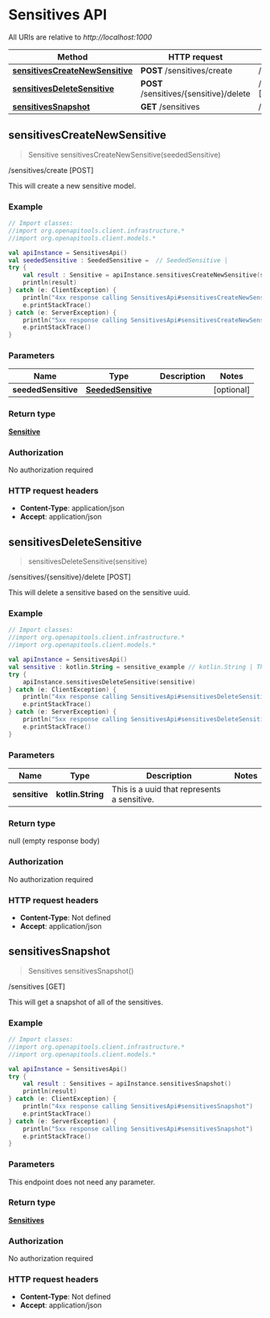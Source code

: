 # Sensitives API

All URIs are relative to *http://localhost:1000*

Method | HTTP request | Description
------------- | ------------- | -------------
[**sensitivesCreateNewSensitive**](SensitivesApi.md#sensitivescreatenewsensitive) | **POST** /sensitives/create | /sensitives/create [POST]
[**sensitivesDeleteSensitive**](SensitivesApi.md#sensitivesdeletesensitive) | **POST** /sensitives/\{sensitive\}/delete | /sensitives/\{sensitive\}/delete [POST]
[**sensitivesSnapshot**](SensitivesApi.md#sensitivessnapshot) | **GET** /sensitives | /sensitives [GET]


<a id="sensitivesCreateNewSensitive"></a>
## **sensitivesCreateNewSensitive**
> Sensitive sensitivesCreateNewSensitive(seededSensitive)

/sensitives/create [POST]

This will create a new sensitive model.

### Example
```kotlin
// Import classes:
//import org.openapitools.client.infrastructure.*
//import org.openapitools.client.models.*

val apiInstance = SensitivesApi()
val seededSensitive : SeededSensitive =  // SeededSensitive | 
try {
    val result : Sensitive = apiInstance.sensitivesCreateNewSensitive(seededSensitive)
    println(result)
} catch (e: ClientException) {
    println("4xx response calling SensitivesApi#sensitivesCreateNewSensitive")
    e.printStackTrace()
} catch (e: ServerException) {
    println("5xx response calling SensitivesApi#sensitivesCreateNewSensitive")
    e.printStackTrace()
}
```

### Parameters

Name | Type | Description  | Notes
------------- | ------------- | ------------- | -------------
 **seededSensitive** | [**SeededSensitive**](SeededSensitive.md)|  | [optional]

### Return type

[**Sensitive**](Sensitive.md)

### Authorization

No authorization required

### HTTP request headers

 - **Content-Type**: application/json
 - **Accept**: application/json

<a id="sensitivesDeleteSensitive"></a>
## **sensitivesDeleteSensitive**
> sensitivesDeleteSensitive(sensitive)

/sensitives/\{sensitive\}/delete [POST]

This will delete a sensitive based on the sensitive uuid.

### Example
```kotlin
// Import classes:
//import org.openapitools.client.infrastructure.*
//import org.openapitools.client.models.*

val apiInstance = SensitivesApi()
val sensitive : kotlin.String = sensitive_example // kotlin.String | This is a uuid that represents a sensitive.
try {
    apiInstance.sensitivesDeleteSensitive(sensitive)
} catch (e: ClientException) {
    println("4xx response calling SensitivesApi#sensitivesDeleteSensitive")
    e.printStackTrace()
} catch (e: ServerException) {
    println("5xx response calling SensitivesApi#sensitivesDeleteSensitive")
    e.printStackTrace()
}
```

### Parameters

Name | Type | Description  | Notes
------------- | ------------- | ------------- | -------------
 **sensitive** | **kotlin.String**| This is a uuid that represents a sensitive. |

### Return type

null (empty response body)

### Authorization

No authorization required

### HTTP request headers

 - **Content-Type**: Not defined
 - **Accept**: application/json

<a id="sensitivesSnapshot"></a>
## **sensitivesSnapshot**
> Sensitives sensitivesSnapshot()

/sensitives [GET]

This will get a snapshot of all of the sensitives.

### Example
```kotlin
// Import classes:
//import org.openapitools.client.infrastructure.*
//import org.openapitools.client.models.*

val apiInstance = SensitivesApi()
try {
    val result : Sensitives = apiInstance.sensitivesSnapshot()
    println(result)
} catch (e: ClientException) {
    println("4xx response calling SensitivesApi#sensitivesSnapshot")
    e.printStackTrace()
} catch (e: ServerException) {
    println("5xx response calling SensitivesApi#sensitivesSnapshot")
    e.printStackTrace()
}
```

### Parameters
This endpoint does not need any parameter.

### Return type

[**Sensitives**](Sensitives.md)

### Authorization

No authorization required

### HTTP request headers

 - **Content-Type**: Not defined
 - **Accept**: application/json

